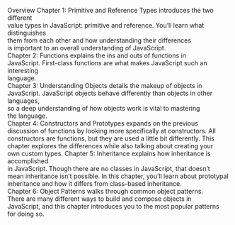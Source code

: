 Overview
Chapter 1: Primitive and Reference Types introduces the two different  
value types in JavaScript: primitive and reference. You’ll learn what distinguishes  
them from each other and how understanding their differences  
is important to an overall understanding of JavaScript.  
Chapter 2: Functions explains the ins and outs of functions in  
JavaScript. First-class functions are what makes JavaScript such an interesting  
language.  
Chapter 3: Understanding Objects details the makeup of objects in  
JavaScript. JavaScript objects behave differently than objects in other languages,  
so a deep understanding of how objects work is vital to mastering  
the language.  
Chapter 4: Constructors and Prototypes expands on the previous  
discussion of functions by looking more specifically at constructors. All  
constructors are functions, but they are used a little bit differently. This  
chapter explores the differences while also talking about creating your  
own custom types. 
Chapter 5: Inheritance explains how inheritance is accomplished  
in JavaScript. Though there are no classes in JavaScript, that doesn’t  
mean inheritance isn’t possible. In this chapter, you’ll learn about prototypal  
inheritance and how it differs from class-based inheritance.  
Chapter 6: Object Patterns walks through common object patterns.  
There are many different ways to build and compose objects in  
JavaScript, and this chapter introduces you to the most popular patterns  
for doing so.  